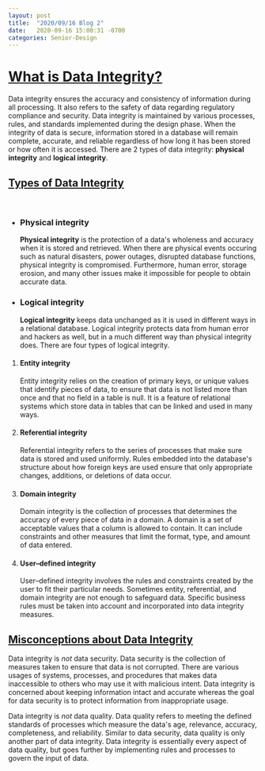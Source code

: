 ```yaml
---                           
layout: post
title:  "2020/09/16 Blog 2"
date:   2020-09-16 15:00:31 -0700
categories: Senior-Design
---    
```


<body>

<h1><b><u>What is Data Integrity?</u></b></h1>

<p>Data integrity ensures the accuracy and consistency of information during all processing. It also refers to the safety of data regarding regulatory compliance and security. Data integrity is maintained by various processes, rules, and standards implemented during the design phase. When the integrity of data is secure, information stored in a database will remain complete, accurate, and reliable regardless of how long it has been stored or how often it is accessed. There are 2 types of data integrity: <b>physical integrity</b> and <b>logical integrity</b>.</p>

<h2><b><u>Types of Data Integrity</u></b></h2>

<br>

<ul>

<li><h3><b>Physical integrity</b></h3></li>

<p><b>Physical integrity</b> is the protection of a data&apos;s wholeness and accuracy when it is stored and retrieved. When there are physical events occuring such as natural disasters, power outages, disrupted database functions, physical integrity is compromised. Furthermore, human error, storage erosion, and many other issues make it impossible for people to obtain accurate data. </p>

<li><h3><b>Logical integrity</b></h3></li>

<p><b>Logical integrity</b> keeps data unchanged as it is used in different ways in a relational database. Logical integrity protects data from human error and hackers as well, but in a much different way than physical integrity does. There are four types of logical integrity.</p>

</ul>

<ol>

<li><h4><b>Entity integrity</b></h4></li>

<p>Entity integrity relies on the creation of primary keys, or unique values that identify pieces of data, to ensure that data is not listed more than once and that no field in a table is null. It is a feature of relational systems which store data in tables that can be linked and used in many ways.</p>

<li><h4><b>Referential integrity</b></h4></li>

<p>Referential integrity refers to the series of processes that make sure data is stored and used uniformly. Rules embedded into the database&apos;s structure about how foreign keys are used ensure that only appropriate changes, additions, or deletions of data occur. </p>

<li><h4><b>Domain integrity</b></h4></li>

<p>Domain integrity is the collection of processes that determines the accuracy of every piece of data in a domain. A domain is a set of acceptable values that a column is allowed to contain. It can include constraints and other measures that limit the format, type, and amount of data entered.</p>

<li><h4><b>User&ndash;defined integrity</b></h4></li>

<p>User&ndash;defined integrity involves the rules and constraints created by the user to fit their particular needs. Sometimes entity, referential, and domain integrity are not enough to safeguard data. Specific business rules must be taken into account and incorporated into data integrity measures.</p>

</ol>

<h2><b><u> Misconceptions about Data Integrity </u></b></h2>

<p>Data integrity is <i>not</i> data security. Data security is the collection of measures taken to ensure that data is not corrupted. There are various usages of systems, processes, and procedures that makes data inaccessible to others who may use it with malicious intent. Data integrity is concerned about keeping information intact and accurate whereas the goal for data security is to protect information from inappropriate usage.</p>

<p>Data integrity is <i>not</i> data quality. Data quality refers to meeting the defined standards of processes which measure the data&apos;s age, relevance, accuracy, completeness, and reliability. Similar to data security, data quality is only another part of data integrity. Data integrity is essentially every aspect of data quality, but goes further by implementing rules and processes to govern the input of data. 
</p>

</body>

